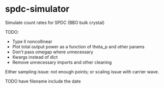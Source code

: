 # spdc-simulator
Simulate count rates for SPDC (BBO bulk crystal)

TODO:
- Type II noncollinear
- Plot total output power as a function of theta_p and other params
- Don't pass omegap where unnecessary
- Kwargs instead of dict
- Remove unnecessary imports and other cleaning

Either sampling issue: not enough points; or scaling issue with carrier wave.

TODO have filename include the date
